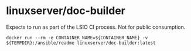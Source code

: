 # linuxserver/doc-builder

Expects to run as part of the LSIO CI process. Not for public consumption.

    docker run --rm -e CONTAINER_NAME=${CONTAINER_NAME} -v ${TEMPDIR}:/ansible/readme linuxserver/doc-builder:latest